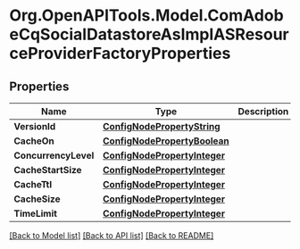 # Org.OpenAPITools.Model.ComAdobeCqSocialDatastoreAsImplASResourceProviderFactoryProperties
## Properties

Name | Type | Description | Notes
------------ | ------------- | ------------- | -------------
**VersionId** | [**ConfigNodePropertyString**](ConfigNodePropertyString.md) |  | [optional] 
**CacheOn** | [**ConfigNodePropertyBoolean**](ConfigNodePropertyBoolean.md) |  | [optional] 
**ConcurrencyLevel** | [**ConfigNodePropertyInteger**](ConfigNodePropertyInteger.md) |  | [optional] 
**CacheStartSize** | [**ConfigNodePropertyInteger**](ConfigNodePropertyInteger.md) |  | [optional] 
**CacheTtl** | [**ConfigNodePropertyInteger**](ConfigNodePropertyInteger.md) |  | [optional] 
**CacheSize** | [**ConfigNodePropertyInteger**](ConfigNodePropertyInteger.md) |  | [optional] 
**TimeLimit** | [**ConfigNodePropertyInteger**](ConfigNodePropertyInteger.md) |  | [optional] 

[[Back to Model list]](../README.md#documentation-for-models) [[Back to API list]](../README.md#documentation-for-api-endpoints) [[Back to README]](../README.md)

